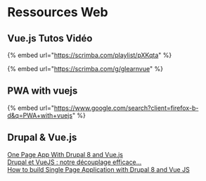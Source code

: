 # Ressources Web

## Vue.js Tutos Vidéo

{% embed url="https://scrimba.com/playlist/pXKqta" %}

{% embed url="https://scrimba.com/g/glearnvue" %}

## PWA with vuejs

{% embed url="https://www.google.com/search?client=firefox-b-d&q=PWA+with+vuejs" %}

## Drupal & Vue.js

[One Page App With Drupal 8 and Vue.js](https://watch-learn.com/series/one-page-app-with-drupal-8-and-vuejs)  
[Drupal et VueJS : notre découplage efficace...](https://www.bluedrop.fr/content/drupal-et-vuejs-decouplage-efficace)  
[How to build Single Page Application with Drupal 8 and Vue JS](https://opensenselabs.com/blog/tech/how-build-single-page-application-drupal-8-and-vue-js)  


